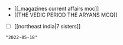 - [[_magazines current affairs moc]]
- [[THE VEDIC PERIOD THE ARYANS MCQ]]
- [ ] [[northeast india|7 sisters]]

```query 2021-11-10 05:47
"2022-05-18"
```